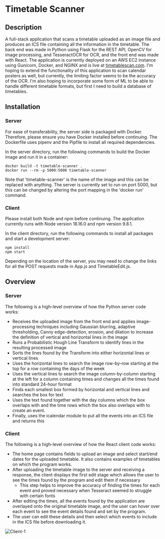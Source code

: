 # Timetable Scanner

## Description

A full-stack application that scans a timetable uploaded as an image file and produces an ICS file containing all the information in the timetable. The back end was made in Python using Flask for the REST API, OpenCV for image processing, and TesseractOCR for OCR, and the front end was made with React. The application is currently deployed on an AWS EC2 instance using Gunicorn, Docker, and NGINX and is live at [timetablescan.com](http://timetablescan.com/). I'm hoping to extend the functionality of this application to scan calendar posters as well, but currently, the limiting factor seems to be the accuracy of the OCR. I'm also hoping to incorporate some form of ML to be able to handle different timetable formats, but first I need to build a database of timetables.

## Installation

### Server

For ease of transferability, the server side is packaged with Docker. Therefore, please ensure you have Docker installed before continuing. The Dockerfile uses pipenv and the Pipfile to install all required dependencies.

In the server directory, run the following commands to build the Docker image and run it in a container:
```
docker build -t timetable-scanner .
docker run --rm -p 5000:5000 timetable-scanner
```
Note that 'timetable-scanner' is the name of the image and this can be replaced with anything. The server is currently set to run on port 5000, but this can be changed by altering the port mapping in the 'docker run' command.

### Client

Please install both Node and npm before continuing. The application currently runs with Node version 18.16.0 and npm version 9.8.1.

In the client directory, run the following commands to install all packages and start a development server:
```
npm install
npm start
```
Depending on the location of the server, you may need to change the links for all the POST requests made in App.js and TimetableEdit.js.

## Overview
### Server
The following is a high-level overview of how the Python server code works:
- Receives the uploaded image from the front end and applies image-processing techniques including Gaussian blurring, adaptive thresholding, Canny edge-detection, erosion, and dilation to increase the definition of vertical and horizontal lines in the image
- Runs a Probabilistic Hough Line Transform to identify lines in the resulting processed image
- Sorts the lines found by the Transform into either horizontal lines or vertical lines
- Uses the horizontal lines to search the image row-by-row starting at the top for a row containing the days of the week
- Uses the vertical lines to search the image column-by-column starting at the left for a column containing times and changes all the times found into standard 24-hour format
- Finds each smallest box formed by horizontal and vertical lines and searches the box for text
- Uses the text found together with the day columns which the box overlaps with and the time rows which the box also overlaps with to create an event.
- Finally, uses the icalendar module to put all the events into an ICS file and returns this

### Client
The following is a high-level overview of how the React client code works:
- The home page contains fields to upload an image and select start/end dates for the uploaded timetable. It also contains examples of timetables on which the program works.
- After uploading the timetable image to the server and receiving a response, the client displays the first edit stage which allows the user to see the times found by the program and edit them if necessary
  - This step helps to improve the accuracy of finding the times for each event and proved necessary when Tesseract seemed to struggle with certain fonts
- After editing the times, all the events found by the application are overlayed onto the original timetable image, and the user can hover over each event to see the event details found and set by the program.
- The user can edit these details and then select which events to include in the ICS file before downloading it.

![Client-1](https://github.com/krishte/timetableScanner/assets/46422100/573c6f30-ca91-424f-a713-5019a06bf09e)
